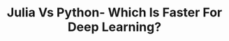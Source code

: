 ---
title: Julia Vs Python- Which Is Faster For Deep Learning?
tags: [Julia, Python, Computer Vision]
style: 
color: primary
description: Ever tried a different programming language for AI
external_url: https://medium.com/the-research-nest/julia-vs-python-which-is-faster-for-deep-learning-44cc01271b5d
---